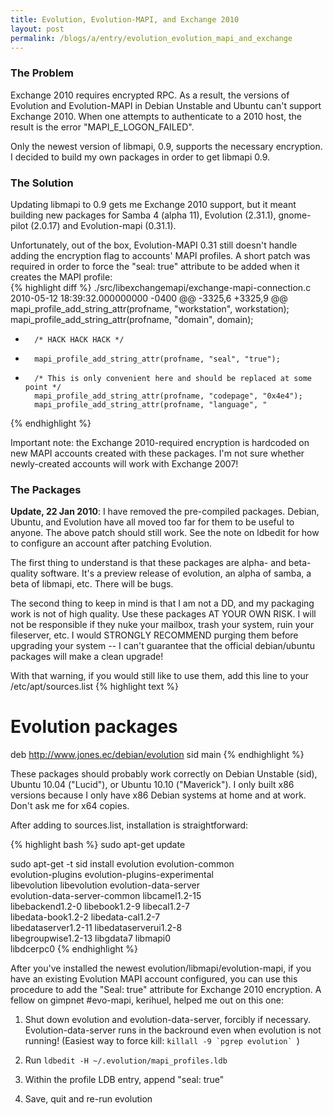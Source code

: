 ```yaml
---
title: Evolution, Evolution-MAPI, and Exchange 2010
layout: post
permalink: /blogs/a/entry/evolution_evolution_mapi_and_exchange
---
```


### The Problem

Exchange 2010 requires encrypted RPC. As a result, the versions of Evolution and Evolution-MAPI in Debian Unstable and Ubuntu can't support Exchange 2010. When one attempts to authenticate to a 2010 host, the result is the error "MAPI_E_LOGON_FAILED".

Only the newest version of libmapi, 0.9, supports the necessary encryption. I decided to build my own packages in order to get libmapi 0.9.

### The Solution

Updating libmapi to 0.9 gets me Exchange 2010 support, but it meant building new packages for Samba 4 (alpha 11), Evolution (2.31.1), gnome-pilot (2.0.17) and Evolution-mapi (0.31.1).

Unfortunately, out of the box, Evolution-MAPI 0.31 still doesn't handle adding the encryption flag to accounts' MAPI profiles. A short patch was required in order to force the "seal: true" attribute to be added when it creates the MAPI profile:  
{% highlight diff %}
./src/libexchangemapi/exchange-mapi-connection.c
2010-05-12 18:39:32.000000000 -0400
@@ -3325,6 +3325,9 @@
        mapi_profile_add_string_attr(profname, "workstation", workstation);
        mapi_profile_add_string_attr(profname, "domain", domain);

+       /* HACK HACK HACK */
+       mapi_profile_add_string_attr(profname, "seal", "true");
+
        /* This is only convenient here and should be replaced at some point */
        mapi_profile_add_string_attr(profname, "codepage", "0x4e4");
        mapi_profile_add_string_attr(profname, "language", "
{% endhighlight %}

Important note: the Exchange 2010-required encryption is hardcoded on new MAPI accounts created with these packages. I'm not sure whether newly-created accounts will work with Exchange 2007!

### The Packages

**Update, 22 Jan 2010**: I have removed the pre-compiled packages. Debian, Ubuntu, and Evolution have all moved too far for them to be useful to anyone. The above patch should still work. See the note on ldbedit for how to configure an account after patching Evolution.

The first thing to understand is that these packages are alpha- and beta-quality software. It's a preview release of evolution, an alpha of samba, a beta of libmapi, etc. There will be bugs.

The second thing to keep in mind is that I am not a DD, and my packaging work is not of high quality. Use these packages AT YOUR OWN RISK. I will not be responsible if they nuke your mailbox, trash your system, ruin your fileserver, etc. I would STRONGLY RECOMMEND purging them before upgrading your system -- I can't guarantee that the official debian/ubuntu packages will make a clean upgrade!

With that warning, if you would still like to use them, add this line to your /etc/apt/sources.list
{% highlight text %}
# Evolution packages
deb http://www.jones.ec/debian/evolution sid main
{% endhighlight %}

These packages should probably work correctly on Debian Unstable (sid), Ubuntu 10.04 ("Lucid"), or Ubuntu 10.10 ("Maverick"). I only built x86 versions because I only have x86 Debian systems at home and at work. Don't ask me for x64 copies.

After adding to sources.list, installation is straightforward:
  
{% highlight bash %}
sudo apt-get update

sudo apt-get -t sid install evolution evolution-common \
evolution-plugins evolution-plugins-experimental \
libevolution libevolution evolution-data-server \
evolution-data-server-common libcamel1.2-15 \
libebackend1.2-0 libebook1.2-9 libecal1.2-7 \
libedata-book1.2-2 libedata-cal1.2-7 \
libedataserver1.2-11 libedataserverui1.2-8 \
libegroupwise1.2-13 libgdata7 libmapi0 \
libdcerpc0
{% endhighlight %}

After you've installed the newest evolution/libmapi/evolution-mapi, if you have an existing Evolution MAPI account configured, you can use this procedure to add the "Seal: true" attribute for Exchange 2010 encryption. A fellow on gimpnet #evo-mapi, kerihuel, helped me out on this one:

1. Shut down evolution and evolution-data-server, forcibly if necessary. Evolution-data-server runs in the backround even when evolution is not running! (Easiest way to force kill: ```killall -9 `pgrep evolution` ```)

2. Run ```ldbedit -H ~/.evolution/mapi_profiles.ldb```

3. Within the profile LDB entry, append "seal: true"

4. Save, quit and re-run evolution

